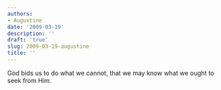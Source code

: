 ```yaml
---
authors:
- Augustine
date: '2009-03-19'
description: ''
draft: 'true'
slug: 2009-03-19-augustine
title: ''
---
```

God bids us to do what we cannot, that we may know what we ought to seek from Him.



